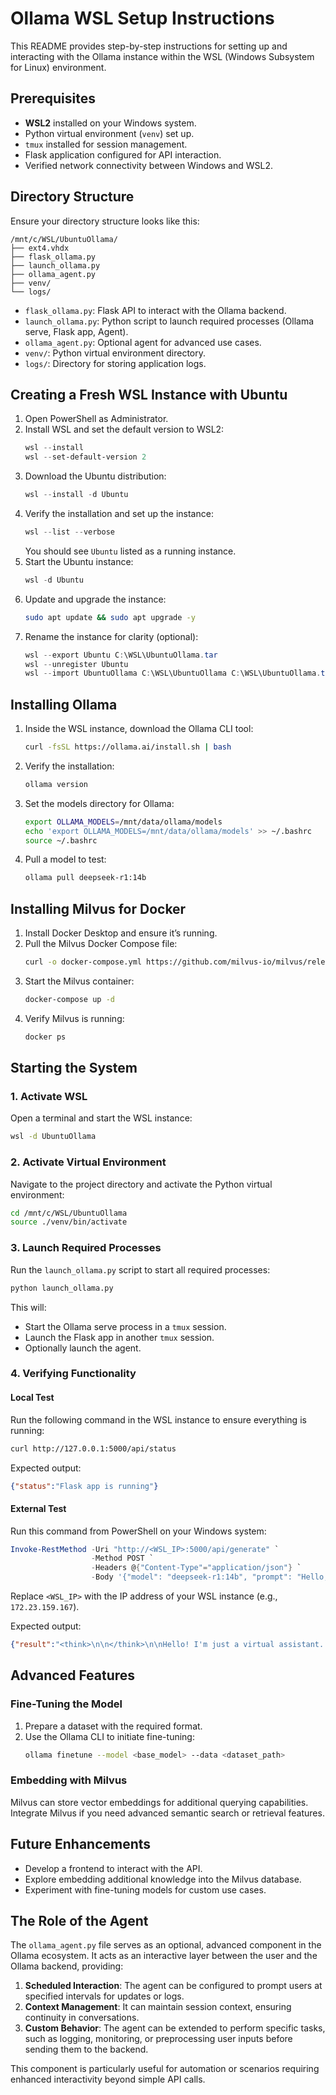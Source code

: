 # Ollama WSL Setup Instructions

This README provides step-by-step instructions for setting up and interacting with the Ollama instance within the WSL (Windows Subsystem for Linux) environment.

## Prerequisites
- **WSL2** installed on your Windows system.
- Python virtual environment (`venv`) set up.
- `tmux` installed for session management.
- Flask application configured for API interaction.
- Verified network connectivity between Windows and WSL2.

## Directory Structure
Ensure your directory structure looks like this:
```
/mnt/c/WSL/UbuntuOllama/
├── ext4.vhdx
├── flask_ollama.py
├── launch_ollama.py
├── ollama_agent.py
├── venv/
└── logs/
```
- `flask_ollama.py`: Flask API to interact with the Ollama backend.
- `launch_ollama.py`: Python script to launch required processes (Ollama serve, Flask app, Agent).
- `ollama_agent.py`: Optional agent for advanced use cases.
- `venv/`: Python virtual environment directory.
- `logs/`: Directory for storing application logs.

## Creating a Fresh WSL Instance with Ubuntu
1. Open PowerShell as Administrator.
2. Install WSL and set the default version to WSL2:
   ```powershell
   wsl --install
   wsl --set-default-version 2
   ```
3. Download the Ubuntu distribution:
   ```powershell
   wsl --install -d Ubuntu
   ```
4. Verify the installation and set up the instance:
   ```powershell
   wsl --list --verbose
   ```
   You should see `Ubuntu` listed as a running instance.
5. Start the Ubuntu instance:
   ```powershell
   wsl -d Ubuntu
   ```
6. Update and upgrade the instance:
   ```bash
   sudo apt update && sudo apt upgrade -y
   ```
7. Rename the instance for clarity (optional):
   ```powershell
   wsl --export Ubuntu C:\WSL\UbuntuOllama.tar
   wsl --unregister Ubuntu
   wsl --import UbuntuOllama C:\WSL\UbuntuOllama C:\WSL\UbuntuOllama.tar
   ```

## Installing Ollama
1. Inside the WSL instance, download the Ollama CLI tool:
   ```bash
   curl -fsSL https://ollama.ai/install.sh | bash
   ```
2. Verify the installation:
   ```bash
   ollama version
   ```
3. Set the models directory for Ollama:
   ```bash
   export OLLAMA_MODELS=/mnt/data/ollama/models
   echo 'export OLLAMA_MODELS=/mnt/data/ollama/models' >> ~/.bashrc
   source ~/.bashrc
   ```
4. Pull a model to test:
   ```bash
   ollama pull deepseek-r1:14b
   ```

## Installing Milvus for Docker
1. Install Docker Desktop and ensure it’s running.
2. Pull the Milvus Docker Compose file:
   ```bash
   curl -o docker-compose.yml https://github.com/milvus-io/milvus/releases/download/v2.2.9/docker-compose.yml
   ```
3. Start the Milvus container:
   ```bash
   docker-compose up -d
   ```
4. Verify Milvus is running:
   ```bash
   docker ps
   ```

## Starting the System
### 1. Activate WSL
Open a terminal and start the WSL instance:
```bash
wsl -d UbuntuOllama
```

### 2. Activate Virtual Environment
Navigate to the project directory and activate the Python virtual environment:
```bash
cd /mnt/c/WSL/UbuntuOllama
source ./venv/bin/activate
```

### 3. Launch Required Processes
Run the `launch_ollama.py` script to start all required processes:
```bash
python launch_ollama.py
```
This will:
- Start the Ollama serve process in a `tmux` session.
- Launch the Flask app in another `tmux` session.
- Optionally launch the agent.

### 4. Verifying Functionality
#### Local Test
Run the following command in the WSL instance to ensure everything is running:
```bash
curl http://127.0.0.1:5000/api/status
```
Expected output:
```json
{"status":"Flask app is running"}
```

#### External Test
Run this command from PowerShell on your Windows system:
```powershell
Invoke-RestMethod -Uri "http://<WSL_IP>:5000/api/generate" `
                  -Method POST `
                  -Headers @{"Content-Type"="application/json"} `
                  -Body '{"model": "deepseek-r1:14b", "prompt": "Hello, how are you?"}'
```
Replace `<WSL_IP>` with the IP address of your WSL instance (e.g., `172.23.159.167`).

Expected output:
```json
{"result":"<think>\n\n</think>\n\nHello! I'm just a virtual assistant..."}
```

## Advanced Features
### Fine-Tuning the Model
1. Prepare a dataset with the required format.
2. Use the Ollama CLI to initiate fine-tuning:
   ```bash
   ollama finetune --model <base_model> --data <dataset_path>
   ```

### Embedding with Milvus
Milvus can store vector embeddings for additional querying capabilities. Integrate Milvus if you need advanced semantic search or retrieval features.

## Future Enhancements
- Develop a frontend to interact with the API.
- Explore embedding additional knowledge into the Milvus database.
- Experiment with fine-tuning models for custom use cases.

## The Role of the Agent
The `ollama_agent.py` file serves as an optional, advanced component in the Ollama ecosystem. It acts as an interactive layer between the user and the Ollama backend, providing:

1. **Scheduled Interaction**: The agent can be configured to prompt users at specified intervals for updates or logs.
2. **Context Management**: It can maintain session context, ensuring continuity in conversations.
3. **Custom Behavior**: The agent can be extended to perform specific tasks, such as logging, monitoring, or preprocessing user inputs before sending them to the backend.

This component is particularly useful for automation or scenarios requiring enhanced interactivity beyond simple API calls.
